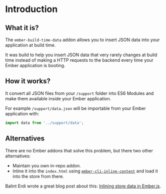 # Introduction

## What it is?

The `ember-build-time-data` addon allows you to insert JSON data into your application at build time.

It was build to help you insert JSON data that very rarely changes at build time instead of making a HTTP requests to the backend every time your Ember application is booting.

## How it works?

It convert all JSON files from your `/support` folder into ES6 Modules and make them available inside your Ember application.

For example `/support/data.json` will be importable from your Ember application with:

```js
import data from '../support/data';
```

## Alternatives

There are no Ember addons that solve this problem, but there two other alternatives:

  * Maintain you own in-repo addon.
  * Inline it into the `index.html` using [`ember-cli-inline-content`](https://github.com/gpoitch/ember-cli-inline-content) and load it into the store from there.

  Balint Erdi wrote a great blog post about this: [Inlining store data in Ember.js](https://www.balinterdi.com/blog/inlining-store-data-in-ember-js/).
